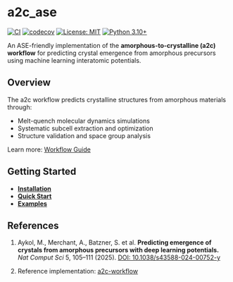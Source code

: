 # a2c_ase

[![CI](https://github.com/abhijeetgangan/a2c_ase/actions/workflows/ci.yml/badge.svg)](https://github.com/abhijeetgangan/a2c_ase/actions/workflows/ci.yml)
[![codecov](https://codecov.io/gh/abhijeetgangan/a2c_ase/branch/main/graph/badge.svg)](https://codecov.io/gh/abhijeetgangan/a2c_ase)
[![License: MIT](https://img.shields.io/badge/License-MIT-yellow.svg)](https://opensource.org/licenses/MIT)
[![Python 3.10+](https://img.shields.io/badge/python-3.10+-blue.svg)](https://www.python.org/downloads/)

An ASE-friendly implementation of the **amorphous-to-crystalline (a2c) workflow** for predicting crystal emergence from amorphous precursors using machine learning interatomic potentials.

## Overview

The a2c workflow predicts crystalline structures from amorphous materials through:

- Melt-quench molecular dynamics simulations
- Systematic subcell extraction and optimization
- Structure validation and space group analysis

Learn more: [Workflow Guide](user-guide/workflow.md)

## Getting Started

- **[Installation](getting-started/installation.md)**
- **[Quick Start](getting-started/quickstart.md)**
- **[Examples](examples/index.md)**

## References

1. Aykol, M., Merchant, A., Batzner, S. et al. **Predicting emergence of crystals from amorphous precursors with deep learning potentials.** *Nat Comput Sci* 5, 105–111 (2025). [DOI: 10.1038/s43588-024-00752-y](https://doi.org/10.1038/s43588-024-00752-y)

2. Reference implementation: [a2c-workflow](https://github.com/jax-md/jax-md/blob/main/jax_md/a2c/a2c_workflow.py)
